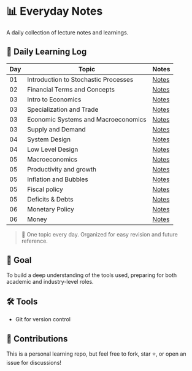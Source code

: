 # 📊 Everyday Notes

A daily collection of lecture notes and learnings.

## 📆 Daily Learning Log

| Day | Topic | Notes |
|-----|-------|-------|
| 01  | Introduction to Stochastic Processes | [Notes](math/stochastic_process.txt) |
| 02  | Financial Terms and Concepts | [Notes](finance/finance_concepts.txt) |
| 03  | Intro to Economics | [Notes](economics/intro_to_econn.md) |
| 03  | Specialization and Trade | [Notes](economics/specialization_and_trade.md) |
| 03  | Economic Systems and Macroeconomics | [Notes](economics/economic_systems.md) |
| 03  | Supply and Demand | [Notes](economics/supply_demand.md) |
| 04  | System Design | [Notes](system_design/system_design_notes.md) |
| 04  | Low Level Design | [Notes](system_design/lld.md) |
| 05  | Macroeconomics | [Notes](economics/macroecon.md) |
| 05  | Productivity and growth | [Notes](economics/productivity_and_growth.md) |
| 05  | Inflation and Bubbles | [Notes](economics/inflation.md) |
| 05  | Fiscal policy | [Notes](economics/fiscal_policy.md) |
| 05  | Deficits & Debts | [Notes](economics/debt_deficit.md) |
| 06  | Monetary Policy | [Notes](economics/monetary_policy.md) |
| 06  | Money | [Notes](economics/money.md) |


> 📌 One topic every day. Organized for easy revision and future reference.

## 🧠 Goal

To build a deep understanding of the tools used, preparing for both academic and industry-level roles.

## 🛠️ Tools

- Git for version control
<!-- [Jupyter](https://jupyter.org/) (optional for code demos or simulations) -->

## 🤝 Contributions

This is a personal learning repo, but feel free to fork, star ⭐, or open an issue for discussions!

